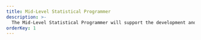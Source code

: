```yaml
---
title: Mid-Level Statistical Programmer
description: >-
  The Mid-Level Statistical Programmer will support the development and validation of statistical programs for clinical trial data analysis, including SDTM/ADaM datasets and TLFs. The role involves implementing statistical analysis plans, ensuring compliance with CDISC standards, and contributing to regulatory submissions. Proficiency in SAS programming and a solid understanding of clinical trial processes are required. The ideal candidate will work closely with senior programmers and statisticians to deliver high-quality, accurate results.
orderKey: 1
---
```

